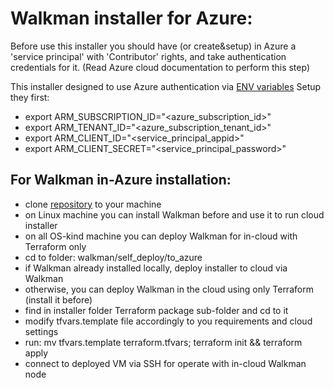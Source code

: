 # Walkman installer for Azure:
Before use this installer you should have (or create&setup) in Azure a 'service 
principal' with 'Contributor' rights, and take authentication credentials for it.
(Read Azure cloud documentation to perform this step)

This installer designed to use Azure authentication via [ENV variables](https://learn.microsoft.com/en-us/azure/developer/terraform/authenticate-to-azure?tabs=bash) 
Setup they first:
- export ARM_SUBSCRIPTION_ID="<azure_subscription_id>"
- export ARM_TENANT_ID="<azure_subscription_tenant_id>"
- export ARM_CLIENT_ID="<service_principal_appid>"
- export ARM_CLIENT_SECRET="<service_principal_password>"


## For Walkman in-Azure installation:
- clone [repository](https://github.com/shakhor-shual/walkman/tree/main) to your machine 
- on Linux machine you can install Walkman before and use it to run cloud installer
- on all OS-kind machine you can deploy Walkman for in-cloud with Terraform only
- cd to folder: walkman/self_deploy/to_azure 
- if Walkman already installed  locally, deploy installer to cloud via Walkman 
- otherwise, you can deploy Walkman in the cloud using only Terraform (install it before)
- find in installer folder Terraform package sub-folder and cd to it
- modify tfvars.template file accordingly to you requirements and cloud settings
- run: mv tfvars.template terraform.tfvars; terraform init && terraform apply
- connect to deployed VM via SSH for operate with in-cloud Walkman node






